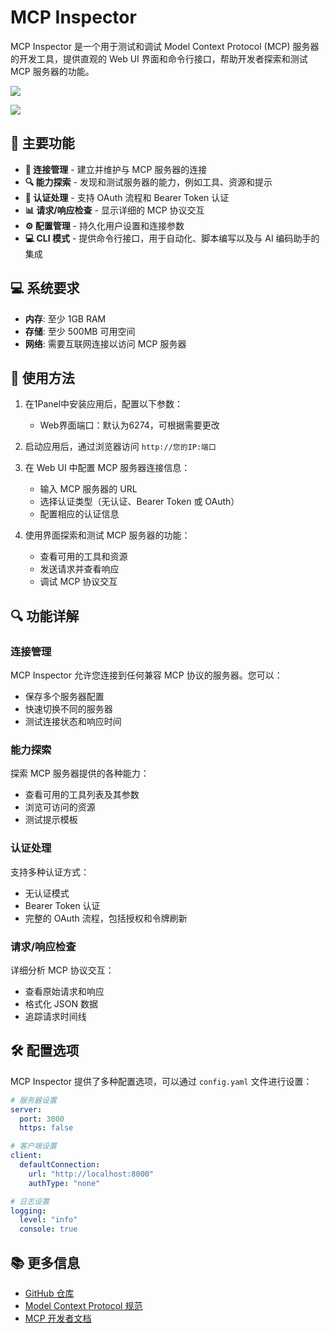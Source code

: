 # MCP Inspector

MCP Inspector 是一个用于测试和调试 Model Context Protocol (MCP) 服务器的开发工具，提供直观的 Web UI 界面和命令行接口，帮助开发者探索和测试 MCP 服务器的功能。

![](https://cdn.jsdelivr.net/gh/xiaoY233/PicList@main/public/assets/MCP-Inspector.png)

![](https://img.shields.io/badge/Copyright-arch3rPro-ff9800?style=flat&logo=github&logoColor=white)

## 🚀 主要功能

- **🔌 连接管理** - 建立并维护与 MCP 服务器的连接
- **🔍 能力探索** - 发现和测试服务器的能力，例如工具、资源和提示
- **🔐 认证处理** - 支持 OAuth 流程和 Bearer Token 认证
- **📊 请求/响应检查** - 显示详细的 MCP 协议交互
- **⚙️ 配置管理** - 持久化用户设置和连接参数
- **💻 CLI 模式** - 提供命令行接口，用于自动化、脚本编写以及与 AI 编码助手的集成

## 💻 系统要求

- **内存**: 至少 1GB RAM
- **存储**: 至少 500MB 可用空间
- **网络**: 需要互联网连接以访问 MCP 服务器

## 🔧 使用方法

1. 在1Panel中安装应用后，配置以下参数：
   - Web界面端口：默认为6274，可根据需要更改

2. 启动应用后，通过浏览器访问 `http://您的IP:端口`

3. 在 Web UI 中配置 MCP 服务器连接信息：
   - 输入 MCP 服务器的 URL
   - 选择认证类型（无认证、Bearer Token 或 OAuth）
   - 配置相应的认证信息

4. 使用界面探索和测试 MCP 服务器的功能：
   - 查看可用的工具和资源
   - 发送请求并查看响应
   - 调试 MCP 协议交互

## 🔍 功能详解

### 连接管理

MCP Inspector 允许您连接到任何兼容 MCP 协议的服务器。您可以：

- 保存多个服务器配置
- 快速切换不同的服务器
- 测试连接状态和响应时间

### 能力探索

探索 MCP 服务器提供的各种能力：

- 查看可用的工具列表及其参数
- 浏览可访问的资源
- 测试提示模板

### 认证处理

支持多种认证方式：

- 无认证模式
- Bearer Token 认证
- 完整的 OAuth 流程，包括授权和令牌刷新

### 请求/响应检查

详细分析 MCP 协议交互：

- 查看原始请求和响应
- 格式化 JSON 数据
- 追踪请求时间线

## 🛠️ 配置选项

MCP Inspector 提供了多种配置选项，可以通过 `config.yaml` 文件进行设置：

```yaml
# 服务器设置
server:
  port: 3000
  https: false

# 客户端设置
client:
  defaultConnection:
    url: "http://localhost:8000"
    authType: "none"

# 日志设置
logging:
  level: "info"
  console: true
```

## 📚 更多信息

- [GitHub 仓库](https://github.com/modelcontextprotocol/inspector)
- [Model Context Protocol 规范](https://github.com/modelcontextprotocol/spec)
- [MCP 开发者文档](https://github.com/modelcontextprotocol/inspector/wiki)